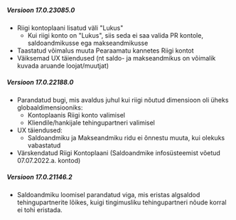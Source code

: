 ---
---
##### Versioon 17.0.23085.0
- Riigi kontoplaani lisatud väli "Lukus"
  - Kui riigi konto on "Lukus", siis seda ei saa valida PR kontole, saldoandmikusse ega makseandmikusse
- Taastatud võimalus muuta Pearaamatu kannetes Riigi kontot
- Väiksemad UX täiendused (nt saldo- ja makseandmikus on võimalik kuvada aruande loojat/muutjat)

##### Versioon 17.0.22188.0
- Parandatud bugi, mis avaldus juhul kui riigi nõutud dimensioon oli üheks globaaldimensiooniks:
  - Kontoplaanis Riigi konto valimisel
  - Kliendile/hankijale tehingupartneri valimisel
- UX täiendused:
  - Saldoandmiku ja Makseandmiku ridu ei õnnestu muuta, kui olekuks vabastatud
- Värskendatud Riigi Kontoplaani (Saldoandmike infosüsteemist võetud 07.07.2022.a. kontod)

##### Versioon 17.0.21146.2
- Saldoandmiku loomisel parandatud viga, mis eristas algsaldod tehingupartnerite lõikes, kuigi tingimusliku tehingupartneri nõude korral ei tohi eristada.
